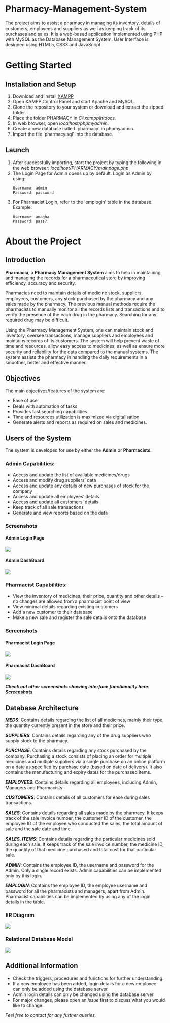 # Pharmacy-Management-System
The project aims to assist a pharmacy in managing its inventory, details of customers, employees and suppliers as well as keeping track of its
purchases and sales. It is a web-based application implemented using PHP with MySQL as the Database Management System. User Interface is designed using HTML5, CSS3 and JavaScript.

# Getting Started

## Installation and Setup

1. Download and Install [XAMPP](https://www.apachefriends.org/download.html)
2. Open XAMPP Control Panel and start Apache and MySQL.
3. Clone the repository to your system or download and extract the zipped folder.
4. Place the folder PHARMACY in *C:\xampp\htdocs*.
5. In web browser, open *localhost/phpmyadmin*.
6. Create a new database called 'pharmacy' in phpmyadmin.
7. Import the file 'pharmacy.sql' into the database.

## Launch

1. After successfully importing, start the project by typing the following in the web browser:  *localhost/PHARMACY/mainpage.php*   
2. The Login Page for Admin opens up by default. Login as Admin by using:
    ```
    Username: admin
	Password: password   
    ```
3. For Pharmacist Login, refer to the 'emplogin' table in the database. 
    Example:
    ```
    Username: anagha
	Password: pass7
    ```

# About the Project

## Introduction

**Pharmacia**, a **Pharmacy Management System** aims to help in maintaining and managing the records for a pharmaceutical store by improving efficiency, accuracy and security. 

Pharmacies need to maintain details of medicine stock, suppliers, employees, customers, any stock purchased by the pharmacy and any sales made by the pharmacy. The previous manual methods require the pharmacists to manually monitor all the records lists and transactions and to verify the presence of the each drug in the pharmacy. Searching for any required drug may be difficult. 

Using the Pharmacy Management System, one can maintain stock and inventory, oversee transactions, manage suppliers and employees and maintains records of its customers. 
The system will help prevent waste of time and resources, allow easy access to medicines, as well as ensure more security and reliability for the data compared to the manual systems. The system assists the pharmacy in handling the daily requirements in a smoother, better and effective manner. 

## Objectives

The main objectives/features of the system are:

- Ease of use 
- Deals with automation of tasks
- Provides fast searching capabilities
- Time and resources utilization is maximized via digitalisation
- Generate alerts and reports as required on sales and medicines.

## Users of the System

The system is developed for use by either the **Admin** or **Pharmacists**. 

### Admin Capabilities:

- Access and update the list of available medicines/drugs
- Access and modify drug suppliers’ data
- Access and update any details of new purchases of stock for the company
- Access and update all employees’ details
- Access and update all customers’ details
- Keep track of all sale transactions
- Generate and view reports based on the data

### Screenshots

#### Admin Login Page

<img src="https://github.com/Varshini-E/Pharmacy-Management-System/blob/master/Screenshots/admin-login.png">

#### Admin DashBoard

<img src="https://github.com/Varshini-E/Pharmacy-Management-System/blob/master/Screenshots/admin-mainpage.png">

### Pharmacist Capabilities:

- View the inventory of medicines, their price, quantity and other details – no changes are allowed from a pharmacist point of view
- View minimal details regarding existing customers
- Add a new customer to their database
- Make a new sale and register the sale details onto the database

### Screenshots

#### Pharmacist Login Page

<img src="https://github.com/Varshini-E/Pharmacy-Management-System/blob/master/Screenshots/pharmacist-login.png">

#### Pharmacist DashBoard

<img src="https://github.com/Varshini-E/Pharmacy-Management-System/blob/master/Screenshots/pharmacist-mainpage.png">

***Check out other screenshots showing interface functionality here: [Screenshots](Screenshots)***

## Database Architecture

***MEDS***: 
	Contains details regarding the list of all medicines, mainly their type, the quantity currently present in the store and their price.
  
***SUPPLIERS***:
	Contains details regarding any of the drug suppliers who supply stock to the pharmacy.
  
***PURCHASE***:
	Contains details regarding any stock purchased by the company. Purchasing a stock consists of placing an order for multiple medicines and multiple suppliers via a single purchase on an online platform on a date as specified by purchase date (based on date of delivery). It also contains the manufacturing and expiry dates for the purchased items.
  
***EMPLOYEES***:
	Contains details regarding all employees, including Admin, Managers and Pharmacists. 
  
***CUSTOMERS***:
	Contains details of all customers for ease during sales transactions.
  
***SALES***: 
	Contains details regarding all sales made by the pharmacy. It keeps track of the sale invoice number, the customer ID of the customer, the employee ID of the employee who conducted the sales, the total amount of sale and the sale date and time.
  
***SALES_ITEMS***:
	Contains details regarding the particular medicines sold during each sale. It keeps track of the sale invoice number, the medicine ID, the quantity of that medicine purchased and total cost for that particular sale.
  
***ADMIN***:
	Contains the employee ID, the username and password for the Admin. Only a single record exists. Admin capabilities can be implemented only by this login.
  
***EMPLOGIN***:
	Contains the employee ID, the employee username and password for all the pharmacists and managers, apart from Admin. Pharmacist capabilities can be implemented by using any of the login details in the table. 
	
### ER Diagram

<img src="https://github.com/Varshini-E/Pharmacy-Management-System/blob/master/ER_Diagram.png">

### Relational Database Model

<img src="https://github.com/Varshini-E/Pharmacy-Management-System/blob/master/RelationalModel.png">

## Additional Information

- Check the triggers, procedures and functions for further understanding.
- If a new employee has been added, login details for a new employee can only be added using the database server.
- Admin login details can only be changed using the database server.
- For major changes, please open an *issue* first to discuss what you would like to change.

*Feel free to contact for any further queries.*





